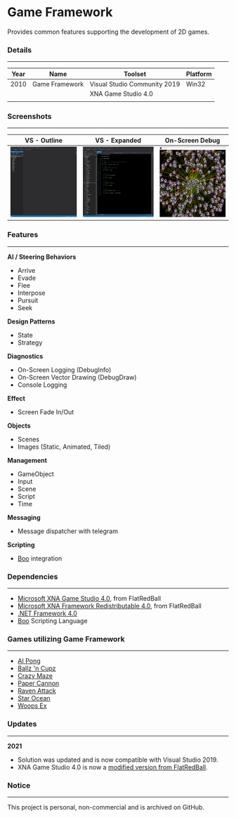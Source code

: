 # Game Framework

Provides common features supporting the development of 2D games.

### Details
---

| Year | Name | Toolset | Platform |
| --- | --- | --- | --- |
| 2010 | Game Framework | Visual Studio Community 2019 | Win32 |
| | | XNA Game Studio 4.0 | |
| | | | |

###  Screenshots
---

| VS - Outline | VS - Expanded | On-Screen Debug |
| --- | --- | --- |
| <img src="https://github.com/rbento/cs-xna-game-framework/blob/main/Screenshots/game-framework-01.png" width="252" height="160" alt="VS-Outline" /> | <img src="https://github.com/rbento/cs-xna-game-framework/blob/main/Screenshots/game-framework-02.png" width="252" height="160" alt="VS-Expanded " /> | <img src="https://github.com/rbento/cs-xna-game-framework/blob/main/Screenshots/game-framework-03.png" width="252" height="160" alt="On-Screen Debug" /> |

### Features
---

**AI / Steering Behaviors**
- Arrive
- Evade
- Flee
- Interpose
- Pursuit
- Seek

**Design Patterns**
- State
- Strategy

**Diagnostics**
- On-Screen Logging (DebugInfo)
- On-Screen Vector Drawing (DebugDraw)
- Console Logging

**Effect**
- Screen Fade In/Out

**Objects**
- Scenes
- Images (Static, Animated, Tiled)

**Management**
- GameObject
- Input
- Scene
- Script
- Time

**Messaging**
- Message dispatcher with telegram

**Scripting**
- [Boo][3] integration

### Dependencies
---

- [Microsoft XNA Game Studio 4.0][2], from FlatRedBall
- [Microsoft XNA Framework Redistributable 4.0][2], from FlatRedBall
- [.NET Framework 4.0][1]
- [Boo][3] Scripting Language

### Games utilizing Game Framework
---

- [AI Pong][7]
- [Ballz 'n Cupz][11]
- [Crazy Maze][10]
- [Paper Cannon][8]
- [Raven Attack][5]
- [Star Ocean][6]
- [Woops Ex][9]

### Updates 
---

**2021**

- Solution was updated and is now compatible with Visual Studio 2019.
- XNA Game Studio 4.0 is now a [modified version from FlatRedBall][2].

### Notice
---

This project is personal, non-commercial and is archived on GitHub.

[1]: https://dotnet.microsoft.com/download/dotnet-framework/net40
[2]: https://flatredball.com/visual-studio-2019-xna-setup/
[3]: https://en.wikipedia.org/wiki/Boo_(programming_language)
[4]: https://visualstudio.microsoft.com/vs/community/

[5]: https://github.com/rbento/cs-xna-raven-attack
[6]: https://github.com/rbento/cs-xna-star-ocean
[7]: https://github.com/rbento/cs-xna-ai-pong
[8]: https://github.com/rbento/cs-xna-paper-cannon
[9]: https://github.com/rbento/cs-xna-woops-ex
[10]: https://github.com/rbento/cs-xna-crazy-maze
[11]: https://github.com/rbento/cs-xna-ballz-n-cupz


